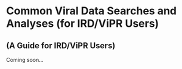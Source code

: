 # Common Viral Data Searches and Analyses (for IRD/ViPR Users)
## (A Guide for IRD/ViPR Users)

Coming soon...